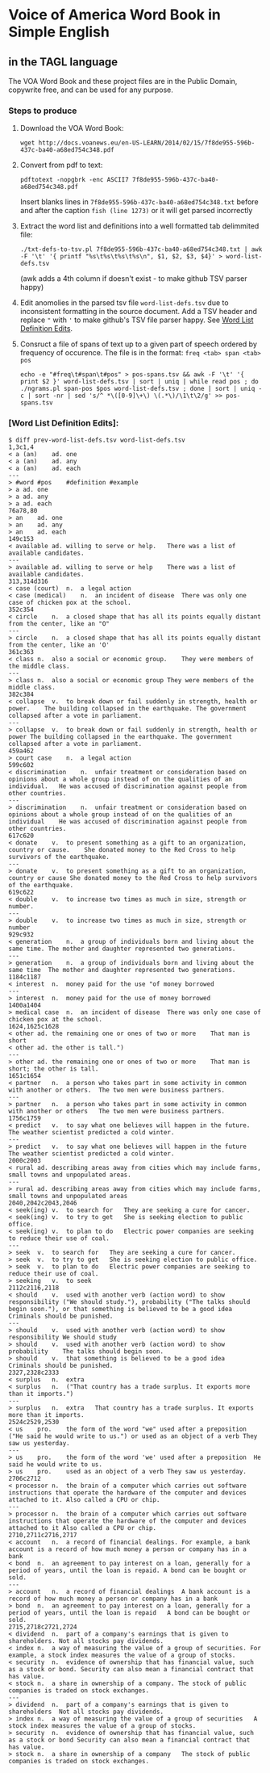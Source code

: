 # Voice of America Word Book in Simple English
## in the TAGL language

The VOA Word Book and these project files are in the Public Domain, copywrite free, and can be used for any purpose.

### Steps to produce

1. Download the VOA Word Book:

   `wget http://docs.voanews.eu/en-US-LEARN/2014/02/15/7f8de955-596b-437c-ba40-a68ed754c348.pdf`
2. Convert from pdf to text:

   `pdftotext -nopgbrk -enc ASCII7 7f8de955-596b-437c-ba40-a68ed754c348.pdf`

   Insert blanks lines in `7f8de955-596b-437c-ba40-a68ed754c348.txt` before and after
   the caption `fish (line 1273)` or it will get parsed incorrectly
3. Extract the word list and definitions into a well formatted tab delimmited file:

   `./txt-defs-to-tsv.pl 7f8de955-596b-437c-ba40-a68ed754c348.txt | awk -F '\t' '{ printf "%s\t%s\t%s\t%s\n", $1, $2, $3, $4}' > word-list-defs.tsv`

   (awk adds a 4th column if doesn't exist - to make github TSV parser happy)
4. Edit anomolies in the parsed tsv file `word-list-defs.tsv` due to inconsistent formatting in the source document. Add a TSV header and replace `"` with `'` to make github's TSV file parser happy.  See [Word List Definition Edits](#word-list-definition-edits).
5. Consruct a file of spans of text up to a given part of speech ordered by frequency of occurence.
   The file is in the format: `freq <tab> span <tab> pos`

   `echo -e "#freq\t#span\t#pos" > pos-spans.tsv && awk -F '\t' '{ print $2 }' word-list-defs.tsv | sort | uniq | while read pos ; do ./ngrams.pl span-pos $pos word-list-defs.tsv ; done | sort | uniq -c | sort -nr | sed 's/^ *\([0-9]\+\) \(.*\)/\1\t\2/g' >> pos-spans.tsv`

### [Word List Definition Edits]:

    $ diff prev-word-list-defs.tsv word-list-defs.tsv
    1,3c1,4
    < a (an)	ad.	one	
    < a (an)	ad.	any	
    < a (an)	ad.	each	
    ---
    > #word	#pos	#definition	#example
    > a	ad.	one	
    > a	ad.	any	
    > a	ad.	each	
    76a78,80
    > an	ad.	one	
    > an	ad.	any	
    > an	ad.	each	
    149c153
    < available	ad.	willing to serve or help.	There was a list of available candidates.
    ---
    > available	ad.	willing to serve or help	There was a list of available candidates.
    313,314d316
    < case (court)	n.	a legal action	
    < case (medical)	n.	an incident of disease	There was only one case of chicken pox at the school.
    352c354
    < circle	n.	a closed shape that has all its points equally distant from the center, like an "O"	
    ---
    > circle	n.	a closed shape that has all its points equally distant from the center, like an 'O'	
    361c363
    < class	n.	also a social or economic group.	They were members of the middle class.
    ---
    > class	n.	also a social or economic group	They were members of the middle class.
    382c384
    < collapse	v.	to break down or fail suddenly in strength, health or power.	The building collapsed in the earthquake. The government collapsed after a vote in parliament.
    ---
    > collapse	v.	to break down or fail suddenly in strength, health or power	The building collapsed in the earthquake. The government collapsed after a vote in parliament.
    459a462
    > court case	n.	a legal action	
    599c602
    < discrimination	n.	unfair treatment or consideration based on opinions about a whole group instead of on the qualities of an individual.	He was accused of discrimination against people from other countries.
    ---
    > discrimination	n.	unfair treatment or consideration based on opinions about a whole group instead of on the qualities of an individual	He was accused of discrimination against people from other countries.
    617c620
    < donate	v.	to present something as a gift to an organization, country or cause.	She donated money to the Red Cross to help survivors of the earthquake.
    ---
    > donate	v.	to present something as a gift to an organization, country or cause	She donated money to the Red Cross to help survivors of the earthquake.
    619c622
    < double	v.	to increase two times as much in size, strength or number.	
    ---
    > double	v.	to increase two times as much in size, strength or number	
    929c932
    < generation	n.	a group of individuals born and living about the same time.	The mother and daughter represented two generations.
    ---
    > generation	n.	a group of individuals born and living about the same time	The mother and daughter represented two generations.
    1184c1187
    < interest	n.	money paid for the use "of money borrowed	
    ---
    > interest	n.	money paid for the use of money borrowed	
    1400a1404
    > medical case	n.	an incident of disease	There was only one case of chicken pox at the school.
    1624,1625c1628
    < other	ad.	the remaining one or ones of two or more	That man is short
    < other	ad.	the other is tall.")	
    ---
    > other	ad.	the remaining one or ones of two or more	That man is short; the other is tall.
    1651c1654
    < partner	n.	a person who takes part in some activity in common with another or others.	The two men were business partners.
    ---
    > partner	n.	a person who takes part in some activity in common with another or others	The two men were business partners.
    1756c1759
    < predict	v.	to say what one believes will happen in the future.	The weather scientist predicted a cold winter.
    ---
    > predict	v.	to say what one believes will happen in the future	The weather scientist predicted a cold winter.
    2000c2003
    < rural	ad.	describing areas away from cities which may include farms, small towns and unpopulated areas.	
    ---
    > rural	ad.	describing areas away from cities which may include farms, small towns and unpopulated areas	
    2040,2042c2043,2046
    < seek(ing)	v.	to search for	They are seeking a cure for cancer.
    < seek(ing)	v.	to try to get	She is seeking election to public office.
    < seek(ing)	v.	to plan to do	Electric power companies are seeking to reduce their use of coal.
    ---
    > seek	v.	to search for	They are seeking a cure for cancer.
    > seek	v.	to try to get	She is seeking election to public office.
    > seek	v.	to plan to do	Electric power companies are seeking to reduce their use of coal.
    > seeking	v.	to seek	
    2112c2116,2118
    < should	v.	used with another verb (action word) to show responsibility ("We should study."), probability ("The talks should begin soon."), or that something is believed to be a good idea	Criminals should be punished.
    ---
    > should	v.	used with another verb (action word) to show responsibility	We should study
    > should	v.	used with another verb (action word) to show probability	The talks should begin soon.
    > should	v.	that something is believed to be a good idea	Criminals should be punished.
    2327,2328c2333
    < surplus	n.	extra	
    < surplus	n.	("That country has a trade surplus. It exports more than it imports.")	
    ---
    > surplus	n.	extra	That country has a trade surplus. It exports more than it imports.
    2524c2529,2530
    < us	pro.	the form of the word "we" used after a preposition ("He said he would write to us.") or used as an object of a verb	They saw us yesterday.
    ---
    > us	pro.	the form of the word 'we' used after a preposition	He said he would write to us.
    > us	pro.	used as an object of a verb	They saw us yesterday.
    2706c2712
    < processor	n.	the brain of a computer which carries out software instructions that operate the hardware of the computer and devices attached to it. Also called a CPU or chip.	
    ---
    > processor	n.	the brain of a computer which carries out software instructions that operate the hardware of the computer and devices attached to it Also called a CPU or chip.	
    2710,2711c2716,2717
    < account	n.	a record of financial dealings. For example, a bank account is a record of how much money a person or company has in a bank	
    < bond	n.	an agreement to pay interest on a loan, generally for a period of years, until the loan is repaid. A bond can be bought or sold.	
    ---
    > account	n.	a record of financial dealings	A bank account is a record of how much money a person or company has in a bank
    > bond	n.	an agreement to pay interest on a loan, generally for a period of years, until the loan is repaid	A bond can be bought or sold.
    2715,2718c2721,2724
    < dividend	n.	part of a company's earnings that is given to shareholders. Not all stocks pay dividends.	
    < index	n.	a way of measuring the value of a group of securities. For example, a stock index measures the value of a group of stocks.	
    < security	n.	evidence of ownership that has financial value, such as a stock or bond. Security can also mean a financial contract that has value.	
    < stock	n.	a share in ownership of a company. The stock of public companies is traded on stock exchanges.	
    ---
    > dividend	n.	part of a company's earnings that is given to shareholders	Not all stocks pay dividends.
    > index	n.	a way of measuring the value of a group of securities	A stock index measures the value of a group of stocks.
    > security	n.	evidence of ownership that has financial value, such as a stock or bond	Security can also mean a financial contract that has value.
    > stock	n.	a share in ownership of a company	The stock of public companies is traded on stock exchanges.
